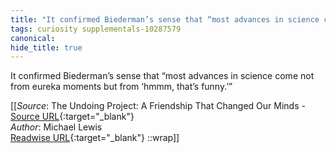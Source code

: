 ```yaml
---
title: "It confirmed Biederman’s sense that “most advances in science come ..."
tags: curiosity supplementals-10287579
canonical: 
hide_title: true
---
```


It confirmed Biederman’s sense that “most advances in science come not from eureka moments but from ‘hmmm, that’s funny.’”


[[_Source_: The Undoing Project: A Friendship That Changed Our Minds - [Source URL](){:target="_blank"}<br>
_Author_: Michael Lewis<br>
[Readwise URL](https://readwise.io/open/404849019){:target="_blank"}
::wrap]]